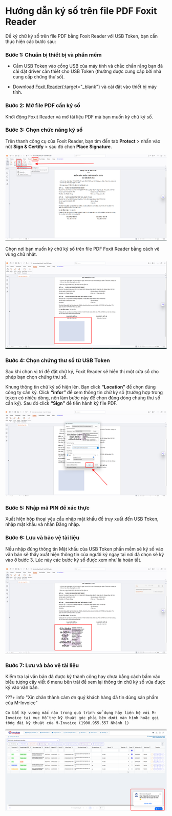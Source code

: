 # **Hướng dẫn ký số trên file PDF Foxit Reader**

Để ký chữ ký số trên file PDF bằng Foxit Reader với USB Token, bạn cần thực hiện các bước sau:

### Bước 1: Chuẩn bị thiết bị và phần mềm

- Cắm USB Token vào cổng USB của máy tính và chắc chắn rằng bạn đã cài đặt driver cần thiết cho USB Token (thường được cung cấp bởi nhà cung cấp chứng thư số).

- Download [Foxit Reader](https://www.foxit.com/pdf-reader/?srsltid=AfmBOoqUkdCoTj-pP5_7ztLq4lTZ-EKql90Pjrt6yCLq_zcRqX80Y6k5){:target="\_blank"} và cài đặt vào thiết bị máy tính.

### Bước 2: Mở file PDF cần ký số

Khởi động Foxit Reader và mở tài liệu PDF mà bạn muốn ký chữ ký số.

### Bước 3: Chọn chức năng ký số

Trên thanh công cụ của Foxit Reader, bạn tìm đến tab **Protect** > nhấn vào nút **Sign & Certify** > sau đó chọn **Place Signature**.

![Hình 1](../../assets/images/chuKySo/ky-so-foxit-1.png)

Chọn nơi bạn muốn ký chữ ký số trên file PDF Foxit Reader bằng cách vẽ vùng chữ nhật.

![Hình 2](../../assets/images/chuKySo/ky-so-foxit-2.png)

### Bước 4: Chọn chứng thư số từ USB Token

Sau khi chọn vị trí để đặt chữ ký, Foxit Reader sẽ hiển thị một cửa sổ cho phép bạn chọn chứng thư số.

Khung thông tin chữ ký số hiện lên. Bạn click **“Location”** để chọn đúng công ty cần ký. Click **“infor”** để xem thông tin chữ ký số (trường hợp trong token có nhiều dòng, nên làm bước này để chọn đúng dòng chứng thư số cần ký). Sau đó click **“Sign”** để tiền hành ký file PDF.

![Hình 3](../../assets/images/chuKySo/ky-so-foxit-3.png)

### Bước 5: Nhập mã PIN để xác thực

Xuất hiện hộp thoại yêu cầu nhập mật khẩu để truy xuất đến USB Token, nhập mật khẩu và nhấn Đăng nhập.

### Bước 6: Lưu và bảo vệ tài liệu

Nếu nhập đúng thông tin Mật khẩu của USB Token phần mềm sẽ ký số vào văn bản sẽ thấy xuất hiện thông tin của người ký ngay tại nơi đã chọn sẽ ký vào ở bước 3. Lúc này các bước ký số được xem như là hoàn tất.

![Hình 4](../../assets/images/chuKySo/ky-so-foxit-4.png)

### Bước 7: Lưu và bảo vệ tài liệu

Kiểm tra lại văn bản đã được ký thành công hay chưa bằng cách bấm vào biểu tượng cây viết ở menu bên trái để xem lại thông tin chữ ký số vừa được ký vào văn bản.

???+ info "Xin chân thành cảm ơn quý khách hàng đã tin dùng sản phẩm của M-Invoice"

    Có bất kỳ vướng mắc nào trong quá trình sử dụng hãy liên hệ với M-Invoice tại mục Hỗ trợ kỹ thuật góc phải bên dưới màn hình hoặc gọi tổng đài kỹ thuật của M-Invoice (1900.955.557 Nhánh 1)

![Hình 9](../../assets/images/invoice2/hotro.png)
